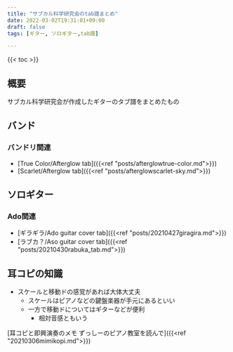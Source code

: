 ```yaml
---
title: "サブカル科学研究会のtab譜まとめ"
date: 2022-03-02T19:31:01+09:00
draft: false
tags: [ギター, ソロギター,tab譜]

---
```


{{< toc >}}

## 概要

サブカル科学研究会が作成したギターのタブ譜をまとめたもの

## バンド
### バンドリ関連
- [True Color/Afterglow tab]({{<ref "posts/afterglowtrue-color.md">}})
- [Scarlet/Afterglow tab]({{<ref "posts/afterglowscarlet-sky.md">}})

## ソロギター
### Ado関連
- [ギラギラ/Ado guitar cover tab]({{<ref "posts/20210427giragira.md">}})
- [ラブカ？/Aso guitar cover tab]({{<ref "posts/20210430rabuka_tab.md">}})

## 耳コピの知識
- スケールと移動ドの感覚があれば大体大丈夫 
  - スケールはピアノなどの鍵盤楽器が手元にあるといい
  - 一方で移動ドについてはギターなどが便利
    - 相対音感ともいう

[耳コピと即興演奏のメモ ずっしーのピアノ教室を読んで]({{<ref "20210306mimikopi.md">}})